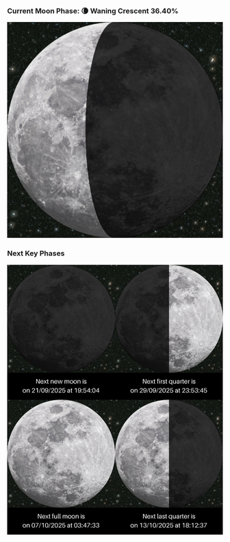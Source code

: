 ### Current Moon Phase: 🌘 Waning Crescent 36.40%
![Moon Phase](moonphase.png)
### Next Key Phases
![Gallery](gallery.png)